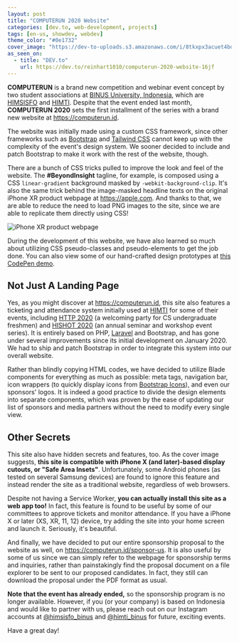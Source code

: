 ```yaml
---
layout: post
title: "COMPUTERUN 2020 Website"
categories: [dev.to, web-development, projects]
tags: [en-us, showdev, webdev]
theme_color: "#0e1732"
cover_image: "https://dev-to-uploads.s3.amazonaws.com/i/8tkxpx3acuet4bd4igdw.jpg"
as_seen_on:
  - title: "DEV.to"
    url: https://dev.to/reinhart1010/computerun-2020-website-16jf
---
```

**COMPUTERUN** is a brand new competition and webinar event concept by two student associations at [BINUS University, Indonesia](https://binus.ac.id), which are [HIMSISFO] and [HIMTI]. Despite that the event ended last month, **COMPUTERUN 2020** sets the first installment of the series with a brand new website at <https://computerun.id>.

The website was initially made using a custom CSS framework, since other frameworks such as [Bootstrap](https://getbootstrap.com) and [Tailwind CSS](https://tailwindcss.com) cannot keep up with the complexity of the event's design system. We sooner decided to include and patch Bootstrap to make it work with the rest of the website, though.

There are a bunch of CSS tricks pulled to improve the look and feel of the website. The **#BeyondInsight** tagline, for example, is composed using a CSS `linear-gradient` background masked by `-webkit-background-clip`. It's also the same trick behind the image-masked headline texts on the original iPhone XR product webpage at <https://apple.com>. And thanks to that, we are able to reduce the need to load PNG images to the site, since we are able to replicate them directly using CSS!

![iPhone XR product webpage](https://dev-to-uploads.s3.amazonaws.com/i/ivqogmzk30tm435mp6x3.png)

During the development of this website, we have also learned so much about utilizing CSS pseudo-classes and pseudo-elements to get the job done. You can also view some of our hand-crafted design prototypes at [this CodePen demo](https://codepen.io/Reinhart_Previano/pen/vYGJRZQ).

## Not Just A Landing Page
Yes, as you might discover at <https://computerun.id>, this site also features a ticketing and attendance system initially used at [HIMTI] for some of their events, including [HTTP 2020](https://http.himti.or.id) (a welcoming party for CS undergraduate freshmen) and [HISHOT 2020](https://hishot.himti.or.id) (an annual seminar and workshop event series). It is entirely based on PHP, [Laravel](https://laravel.com) and Bootstrap, and has gone under several improvements since its initial development on January 2020. We had to ship and patch Bootstrap in order to integrate this system into our overall website.

Rather than blindly copying HTML codes, we have decided to utilize Blade components for everything as much as possible: meta tags, navigation bar, icon wrappers (to quickly display icons from [Bootstrap Icons](https://icons.getbootstrap.com)), and even our sponsors' logos. It is indeed a good practice to divide the design elements into separate components, which was proven by the ease of updating our list of sponsors and media partners without the need to modify every single view.

## Other Secrets
This site also have hidden secrets and features, too. As the cover image suggests, **this site is compatible with iPhone X (and later)-based display cutouts, or "Safe Area Insets"**. Unfortunately, some Android phones (as tested on several Samsung devices) are found to ignore this feature and instead render the site as a traditional website, regardless of web browsers.

Despite not having a Service Worker, **you can actually install this site as a web app too!** In fact, this feature is found to be useful by some of our committees to approve tickets and monitor attendance. If you have a iPhone X or later (XS, XR, 11, 12) device, try adding the site into your home screen and launch it. Seriously, it's beautiful.

And finally, we have decided to put our entire sponsorship proposal to the website as well, on <https://computerun.id/sponsor-us>. It is also useful by some of us since we can simply refer to the webpage for sponsorship terms and inquiries, rather than painstakingly find the proposal document on a file explorer to be sent to our proposed candidates. In fact, they still can download the proposal under the PDF format as usual.

**Note that the event has already ended,** so the sponsorship program is no longer available. However, if you (or your company) is based on Indonesia and would like to partner with us, please reach out on our Instagram accounts at [@himsisfo_binus](https://instagram.com/himsisfo_binus) and [@himti_binus](https://instagram.com/himti_binus) for future, exciting events.

Have a great day!

[HIMSISFO]: https://instagram.com/himsisfo_binus
[HIMTI]: https://himti.or.id
